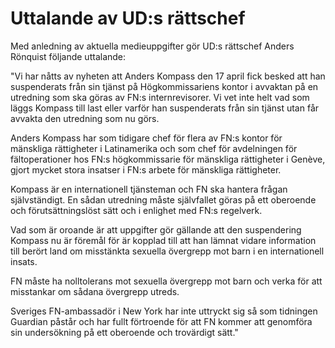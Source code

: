 # Uttalande av UD:s rättschef

Med anledning av aktuella medieuppgifter gör UD:s rättschef Anders Rönquist följande uttalande:


"Vi har nåtts av nyheten att Anders Kompass den 17 april fick besked att han suspenderats från sin tjänst på Högkommissariens kontor i avvaktan på en utredning som ska göras av FN:s internrevisorer. Vi vet inte helt vad som läggs Kompass till last eller varför han suspenderats från sin tjänst utan får avvakta den utredning som nu görs.

Anders Kompass har som tidigare chef för flera av FN:s kontor för mänskliga rättigheter i Latinamerika och som chef för avdelningen för fältoperationer hos FN:s högkommissarie för mänskliga rättigheter i Genève, gjort mycket stora insatser i FN:s arbete för mänskliga rättigheter.

Kompass är en internationell tjänsteman och FN ska hantera frågan självständigt. En sådan utredning måste självfallet göras på ett oberoende och förutsättningslöst sätt och i enlighet med FN:s regelverk.

Vad som är oroande är att uppgifter gör gällande att den suspendering Kompass nu är föremål för är kopplad till att han lämnat vidare information till berört land om misstänkta sexuella övergrepp mot barn i en internationell insats.

FN måste ha nolltolerans mot sexuella övergrepp mot barn och verka för att misstankar om sådana övergrepp utreds.

Sveriges FN\-ambassadör i New York har inte uttryckt sig så som tidningen Guardian påstår och har fullt förtroende för att FN kommer att genomföra sin undersökning på ett oberoende och trovärdigt sätt."
